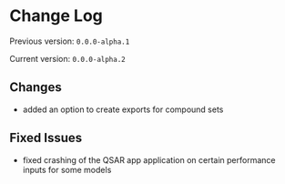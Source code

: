 # Change Log

Previous version: `0.0.0-alpha.1`

Current version: `0.0.0-alpha.2`

## Changes

- added an option to create exports for compound sets

## Fixed Issues

- fixed crashing of the QSAR app application on certain performance inputs for some models